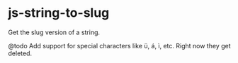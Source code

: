 js-string-to-slug
=================

Get the slug version of a string.

@todo Add support for special characters like ü, á, ì, etc. Right now they get deleted.
